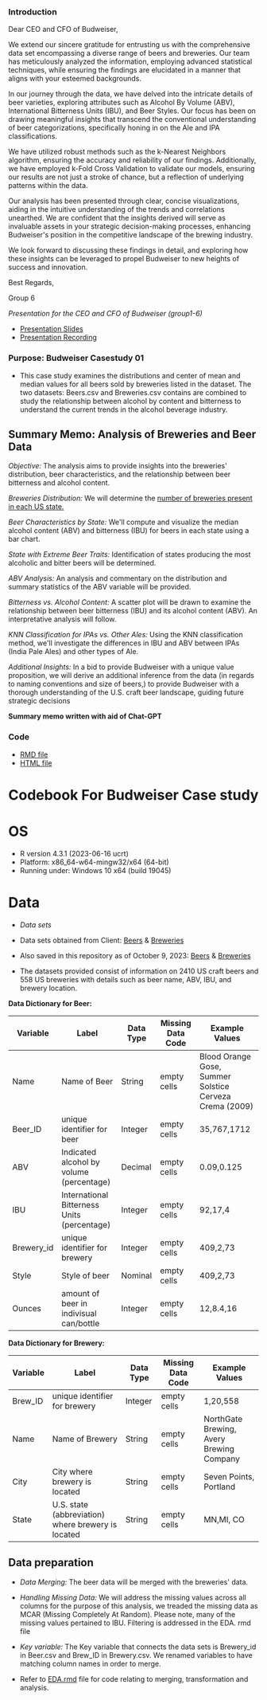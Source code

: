 ### Introduction

Dear CEO and CFO of Budweiser,

We extend our sincere gratitude for entrusting us with the comprehensive data set encompassing a diverse range of beers and breweries. Our team has meticulously analyzed the information, employing advanced statistical techniques, while ensuring the findings are elucidated in a manner that aligns with your esteemed backgrounds.

In our journey through the data, we have delved into the intricate details of beer varieties, exploring attributes such as Alcohol By Volume (ABV), International Bitterness Units (IBU), and Beer Styles. Our focus has been on drawing meaningful insights that transcend the conventional understanding of beer categorizations, specifically honing in on the Ale and IPA classifications.

We have utilized robust methods such as the k-Nearest Neighbors algorithm, ensuring the accuracy and reliability of our findings. Additionally, we have employed k-Fold Cross Validation to validate our models, ensuring our results are not just a stroke of chance, but a reflection of underlying patterns within the data.

Our analysis has been presented through clear, concise visualizations, aiding in the intuitive understanding of the trends and correlations unearthed. We are confident that the insights derived will serve as invaluable assets in your strategic decision-making processes, enhancing Budweiser's position in the competitive landscape of the brewing industry.

We look forward to discussing these findings in detail, and exploring how these insights can be leveraged to propel Budweiser to new heights of success and innovation.

Best Regards,

Group 6

*Presentation for the CEO and CFO of Budweiser (group1-6)*
- [Presentation Slides](https://github.com/jjsmu/group16/blob/main/Group_6_Budweiser_Casestudy_01.pdf)
- [Presentation Recording](https://smu.zoom.us/rec/share/r9-9Y3vzjyNYPyWkb0vkyWsP19tHeI7tMli1XtIW6XjIHpj6nZBq2PemOKPACtgl.QlkdbGwch0Q6zC9N)
  
### Purpose: Budweiser Casestudy 01 
- This case study examines the distributions and center of mean and median values for all beers sold by breweries listed in the dataset. The two datasets: Beers.csv and Breweries.csv contains  are combined to study the relationship between alcohol by content and bitterness to understand the current trends in the alcohol beverage industry.  

## Summary Memo: Analysis of Breweries and Beer Data
*Objective:* The analysis aims to provide insights into the breweries' distribution, beer characteristics, and the relationship between beer bitterness and alcohol content.

*Breweries Distribution:* We will determine the [number of breweries present in each US state.](https://github.com/jjsmu/group16/blob/main/state_counts.csv)

*Beer Characteristics by State:* We'll compute and visualize the median alcohol content (ABV) and bitterness (IBU) for beers in each state using a bar chart.

*State with Extreme Beer Traits:* Identification of states producing the most alcoholic and bitter beers will be determined.

*ABV Analysis:* An analysis and commentary on the distribution and summary statistics of the ABV variable will be provided.

*Bitterness vs. Alcohol Content:* A scatter plot will be drawn to examine the relationship between beer bitterness (IBU) and its alcohol content (ABV). An interpretative analysis will follow.

*KNN Classification for IPAs vs. Other Ales:* Using the KNN classification method, we'll investigate the differences in IBU and ABV between IPAs (India Pale Ales) and other types of Ale. 

*Additional Insights:* In a bid to provide Budweiser with a unique value proposition, we will derive an additional inference from the data (in regards to naming conventions and size of beers,) to provide Budweiser with a thorough understanding of the U.S. craft beer landscape, guiding future strategic decisions

**Summary memo written with aid of Chat-GPT** 

### Code
- [RMD file](https://github.com/jjsmu/group16/blob/main/EDA.rmd)
- [HTML file](https://github.com/jjsmu/group16/blob/main/EDA.html)
# Codebook For Budweiser Case study

# OS
- R version 4.3.1 (2023-06-16 ucrt)
- Platform: x86_64-w64-mingw32/x64 (64-bit)
- Running under: Windows 10 x64 (build 19045)

# Data
- *Data sets* 
- Data sets obtained from Client:
[Beers](https://github.com/BivinSadler/MSDS_6306_Doing-Data-Science/blob/Master/Unit%208%20and%209%20Case%20Study%201/Beers.csv) 
& 
[Breweries](https://github.com/BivinSadler/MSDS_6306_Doing-Data-Science/blob/Master/Unit%208%20and%209%20Case%20Study%201/Breweries.csv)

-  Also saved in this repository as of October 9, 2023:
[Beers](https://github.com/jjsmu/group16/blob/main/Beers.csv) & 
[Breweries](https://github.com/jjsmu/group16/blob/main/Breweries.csv)

-  The datasets provided consist of information on 2410 US craft beers and 558 US breweries with details such as beer name, ABV, IBU, and brewery location. 


**Data Dictionary for Beer:**

| Variable   | Label                                       | Data Type | Missing Data Code | Example Values                                          |
|---------------|---------------|---------------|---------------|---------------|
| Name       | Name of Beer                                | String    | empty cells       | Blood Orange Gose, Summer Solstice Cerveza Crema (2009) |
| Beer_ID    | unique identifier for beer                  | Integer   | empty cells       | 35,767,1712                                             |
| ABV        | Indicated alcohol by volume (percentage)    | Decimal   | empty cells       | 0.09,0.125                                              |
| IBU        | International Bitterness Units (percentage) | Integer   | empty cells       | 92,17,4                                                 |
| Brewery_id | unique identifier for brewery               | Integer   | empty cells       | 409,2,73                                                |
| Style      | Style of beer                               | Nominal   | empty cells       | 409,2,73                                                |
| Ounces     | amount of beer in indivisual can/bottle     | Integer   | empty cells       | 12,8.4,16                                               |

**Data Dictionary for Brewery:**

| Variable | Label                                              | Data Type | Missing Data Code | Example Values                           |
|---------------|---------------|---------------|---------------|---------------|
| Brew_ID  | unique identifier for brewery                      | Integer   | empty cells       | 1,20,558                                 |
| Name     | Name of Brewery                                    | String    | empty cells       | NorthGate Brewing, Avery Brewing Company |
| City     | City where brewery is located                      | String    | empty cells       | Seven Points, Portland                   |
| State    | U.S. state (abbreviation) where brewery is located | String    | empty cells       | MN,MI, CO                                |

## Data preparation

-  *Data Merging:* The beer data will be merged with the breweries' data. 

-  *Handling Missing Data:* We will address the missing values across all columns for the purpose of this analysis, we treaded the missing data as MCAR (Missing Completely At Random). Please note, many of the missing values pertained to IBU. Filtering is addressed in the EDA. rmd file

- *Key variable:* The Key variable that connects the data sets is Brewery_id in Beer.csv and Brew_ID in Brewery.csv. We renamed variables to have matching column names in order to merge.

- Refer to [EDA.rmd](https://github.com/jjsmu/group16/blob/main/EDA.rmd) file for code relating to merging, transformation and analysis. 
